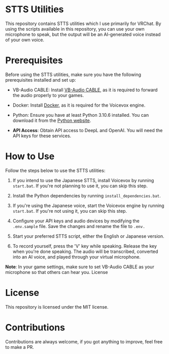 # STTS Utilities

This repository contains STTS utilities which I use primarily for VRChat. By using the scripts available in this repository, you can use your own microphone to speak, but the output will be an AI-generated voice instead of your own voice.

# Prerequisites

Before using the STTS utilities, make sure you have the following prerequisites installed and set up:

- VB-Audio CABLE: Install [VB-Audio CABLE](https://vb-audio.com/Cable/), as it is required to forward the audio properly to your games.

- Docker: Install [Docker](https://www.docker.com/products/docker-desktop/), as it is required for the Voicevox engine.

- Python: Ensure you have at least Python 3.10.6 installed. You can download it from the [Python website](https://www.python.org/downloads/release/python-3106/).

- **API Access**: Obtain API access to DeepL and OpenAI. You will need the API keys for these services.

# How to Use

Follow the steps below to use the STTS utilities:

1. If you intend to use the Japanese STTS, install Voicevox by running `start.bat`. If you're not planning to use it, you can skip this step.

2. Install the Python dependencies by running `install_dependencies.bat`.

3. If you're using the Japanese voice, start the Voicevox engine by running `start.bat`. If you're not using it, you can skip this step.

4. Configure your API keys and audio devices by modifying the `.env.sample` file. Save the changes and rename the file to `.env.`

5. Start your preferred STTS script, either the English or Japanese version.

6. To record yourself, press the 'V' key while speaking. Release the key when you're done speaking. The audio will be transcribed, converted into an AI voice, and played through your virtual microphone.

**Note**: In your game settings, make sure to set VB-Audio CABLE as your microphone so that others can hear you.
License

# License

This repository is licensed under the MIT license.

# Contributions

Contributions are always welcome, if you got anything to improve, feel free to make a PR.
